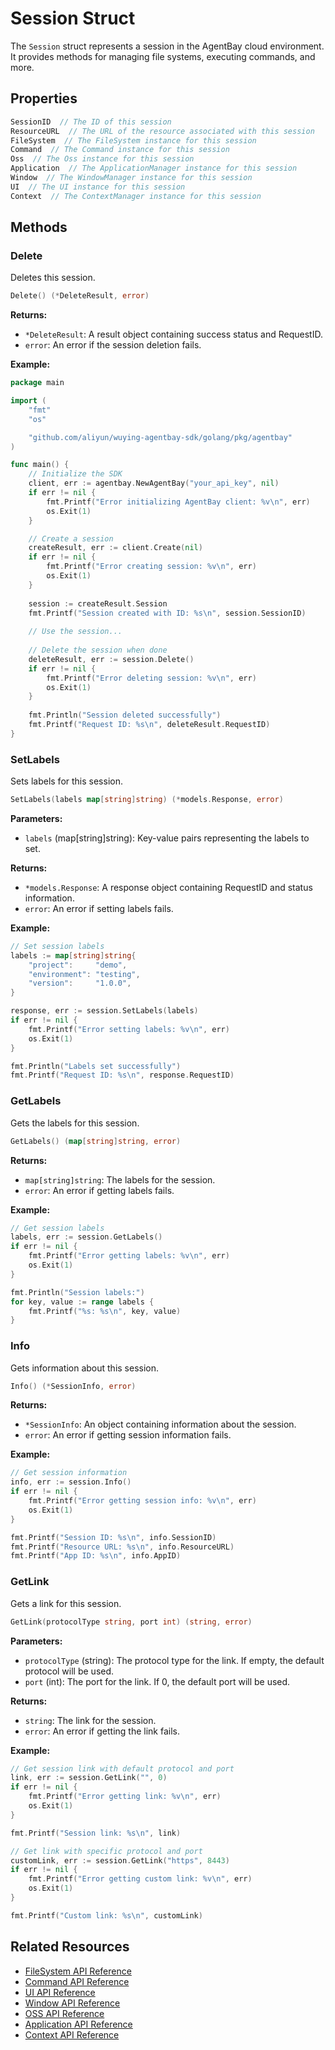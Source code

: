 # Session Struct

The `Session` struct represents a session in the AgentBay cloud environment. It provides methods for managing file systems, executing commands, and more.

## Properties

```go
SessionID  // The ID of this session
ResourceURL  // The URL of the resource associated with this session
FileSystem  // The FileSystem instance for this session
Command  // The Command instance for this session
Oss  // The Oss instance for this session
Application  // The ApplicationManager instance for this session
Window  // The WindowManager instance for this session
UI  // The UI instance for this session
Context  // The ContextManager instance for this session
```

## Methods

### Delete

Deletes this session.

```go
Delete() (*DeleteResult, error)
```

**Returns:**
- `*DeleteResult`: A result object containing success status and RequestID.
- `error`: An error if the session deletion fails.

**Example:**
```go
package main

import (
	"fmt"
	"os"

	"github.com/aliyun/wuying-agentbay-sdk/golang/pkg/agentbay"
)

func main() {
	// Initialize the SDK
	client, err := agentbay.NewAgentBay("your_api_key", nil)
	if err != nil {
		fmt.Printf("Error initializing AgentBay client: %v\n", err)
		os.Exit(1)
	}

	// Create a session
	createResult, err := client.Create(nil)
	if err != nil {
		fmt.Printf("Error creating session: %v\n", err)
		os.Exit(1)
	}
	
	session := createResult.Session
	fmt.Printf("Session created with ID: %s\n", session.SessionID)
	
	// Use the session...
	
	// Delete the session when done
	deleteResult, err := session.Delete()
	if err != nil {
		fmt.Printf("Error deleting session: %v\n", err)
		os.Exit(1)
	}
	
	fmt.Println("Session deleted successfully")
	fmt.Printf("Request ID: %s\n", deleteResult.RequestID)
}
```

### SetLabels

Sets labels for this session.

```go
SetLabels(labels map[string]string) (*models.Response, error)
```

**Parameters:**
- `labels` (map[string]string): Key-value pairs representing the labels to set.

**Returns:**
- `*models.Response`: A response object containing RequestID and status information.
- `error`: An error if setting labels fails.

**Example:**
```go
// Set session labels
labels := map[string]string{
	"project":     "demo",
	"environment": "testing",
	"version":     "1.0.0",
}

response, err := session.SetLabels(labels)
if err != nil {
	fmt.Printf("Error setting labels: %v\n", err)
	os.Exit(1)
}

fmt.Println("Labels set successfully")
fmt.Printf("Request ID: %s\n", response.RequestID)
```

### GetLabels

Gets the labels for this session.

```go
GetLabels() (map[string]string, error)
```

**Returns:**
- `map[string]string`: The labels for the session.
- `error`: An error if getting labels fails.

**Example:**
```go
// Get session labels
labels, err := session.GetLabels()
if err != nil {
	fmt.Printf("Error getting labels: %v\n", err)
	os.Exit(1)
}

fmt.Println("Session labels:")
for key, value := range labels {
	fmt.Printf("%s: %s\n", key, value)
}
```

### Info

Gets information about this session.

```go
Info() (*SessionInfo, error)
```

**Returns:**
- `*SessionInfo`: An object containing information about the session.
- `error`: An error if getting session information fails.

**Example:**
```go
// Get session information
info, err := session.Info()
if err != nil {
	fmt.Printf("Error getting session info: %v\n", err)
	os.Exit(1)
}

fmt.Printf("Session ID: %s\n", info.SessionID)
fmt.Printf("Resource URL: %s\n", info.ResourceURL)
fmt.Printf("App ID: %s\n", info.AppID)
```

### GetLink

Gets a link for this session.

```go
GetLink(protocolType string, port int) (string, error)
```

**Parameters:**
- `protocolType` (string): The protocol type for the link. If empty, the default protocol will be used.
- `port` (int): The port for the link. If 0, the default port will be used.

**Returns:**
- `string`: The link for the session.
- `error`: An error if getting the link fails.

**Example:**
```go
// Get session link with default protocol and port
link, err := session.GetLink("", 0)
if err != nil {
	fmt.Printf("Error getting link: %v\n", err)
	os.Exit(1)
}

fmt.Printf("Session link: %s\n", link)

// Get link with specific protocol and port
customLink, err := session.GetLink("https", 8443)
if err != nil {
	fmt.Printf("Error getting custom link: %v\n", err)
	os.Exit(1)
}

fmt.Printf("Custom link: %s\n", customLink)
```

## Related Resources

- [FileSystem API Reference](filesystem.md)
- [Command API Reference](command.md)
- [UI API Reference](ui.md)
- [Window API Reference](window.md)
- [OSS API Reference](oss.md)
- [Application API Reference](application.md)
- [Context API Reference](context-manager.md) 